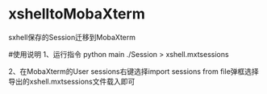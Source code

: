 # xshelltoMobaXterm
sxhell保存的Session迁移到MobaXterm

#使用说明
1、运行指令 python main ./Session > xshell.mxtsessions

2、在MobaXterm的User sessions右键选择import sessions from file弹框选择导出的xshell.mxtsessions文件载入即可
